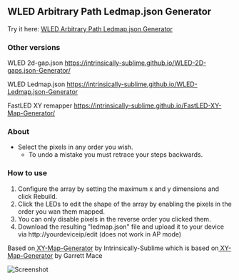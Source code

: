 ## WLED Arbitrary Path Ledmap.json Generator

Try it here: <a href="https://intrinsically-sublime.github.io/WLED-Arbitrary-Path-Ledmap.json-Generator/">WLED Arbitrary Path Ledmap.json Generator<br></a>

### Other versions
WLED 2d-gap.json https://intrinsically-sublime.github.io/WLED-2D-gaps.json-Generator/

WLED Ledmap.json https://intrinsically-sublime.github.io/WLED-Ledmap.json-Generator

FastLED XY remapper https://intrinsically-sublime.github.io/FastLED-XY-Map-Generator/

### About
* Select the pixels in any order you wish.
  * To undo a mistake you must retrace your steps backwards.

### How to use

<ol>
  <li>Configure the array by setting the maximum x and y dimensions and click Rebuild.<br>
  <li>Click the LEDs to edit the shape of the array by enabling the pixels in the order you wan them mapped.<br>
  <li>You can only disable pixels in the reverse order you clicked them.
  <li>Download the resulting "ledmap.json" file and upload it to your device via http://yourdeviceip/edit (does not work in AP mode)<br>
</ol>

Based on<a href="https://github.com/Intrinsically-Sublime/FastLED-XY-Map-Generator"> XY-Map-Generator</a> by Intrinsically-Sublime
which is based on<a href="https://github.com/macetech/FastLED-XY-Map-Generator"> XY-Map-Generator</a> by Garrett Mace

![Screenshot]()
